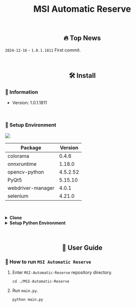 # <div align="center">MSI Automatic Reserve</div>


<!------------------------------------->
<!-------      ‍🔥 Top News      ------->
<!------------------------------------->
&emsp;
## <div align="center">🔥 Top News</div>

`2024-12-16` - `1.0.1.1811` First commit.


<!------------------------------------>
<!-------      🛠 Install      ------->
<!------------------------------------>
&emsp; 
## <div align="center">🛠 Install</div>


### 🔰 Information
 - Version: 1.0.1.1811


&emsp;
### 🔰 Setup Environment

<img src="https://img.shields.io/badge/Python-3.9-%233776AB?logo=python">

| Package           | Version  |
|-------------------|----------|
| colorama          | 0.4.6    |
| onnxruntime       | 1.18.0   |
| opencv-python     | 4.5.2.52 |
| PyQt5             | 5.15.10  |
| webdriver-manager | 4.0.1    |
| selenium          | 4.21.0   |


&emsp;  
<!-------      Clone      ------->
<details>
<summary><b>Clone</b></summary>

Clone `MSI-Automatic-Reserve` repository.
```bash
git clone https://github.com/linmeimei0512/MSI-Automatic-Reserve.git
```
&emsp;
</details>


<!-------      Setup Python Environment      ------->
<details>
<summary><b>Setup Python Environment</b></summary>

Enter `MSI-Automatic-Reserve` repository directory.
```bash
cd ./MSI-Automatic-Reserve
```

- #### pip

Install [**requirements.txt**](requirements.txt) in a [**Python=3.9**](https://www.python.org/) environment.
```bash
pip install -r requirements.txt
```
&emsp;
</details>


<!--------------------------------------->
<!-------      📖 User Guide      ------->
<!--------------------------------------->
&emsp; 
## <div align="center">📖 User Guide</div>

### 🔰 How to run `MSI Automatic Reserve`

1. Enter `MSI-Automatic-Reserve` repository directory.
   ```shell
   cd ./MSI-Automatic-Reserve
   ```
   
2. Run `main.py`.
   ```shell
   python main.py
   ```